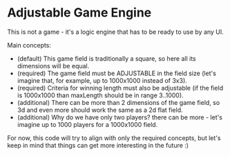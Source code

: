 # Adjustable Game Engine

This is not a game - it's a logic engine that has to be ready to use by any UI.

Main concepts:
- (default) This game field is traditionally a square, so here all its dimensions will be equal.
- (required) The game field must be ADJUSTABLE in the field size (let's imagine that, for example, up to 1000x1000 instead of 3x3).
- (required) Criteria for winning length must also be adjustable (if the field is 1000x1000 than maxLength should be in range 3..1000).
- (additional) There can be more than 2 dimensions of the game field, so 3d and even more should work the same as a 2d flat field.
- (additional) Why do we have only two players? there can be more - let's imagine up to 1000 players for a 1000x1000 field.

For now, this code will try to align with only the required concepts, but let's keep in mind that things can get more interesting in the future :)
